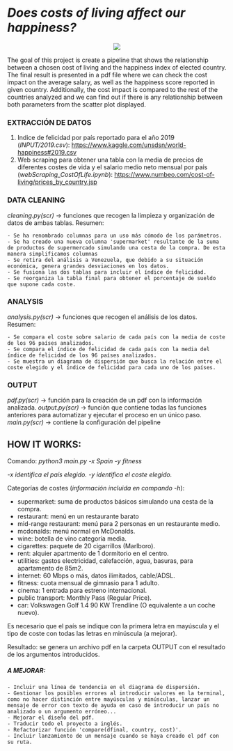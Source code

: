 # *Does costs of living affect our happiness?*

<p align="center">
    <img src="https://raw.githubusercontent.com/Shurlena/Project.2-Pipeline_CostsOfLivingImpact/master/images/project.jpg">
</p>

The goal of this project is create a pipeline that shows the relationship between a chosen cost of living and the happiness index of elected country. The final result is presented in a pdf file where we can check the cost impact on the average salary, as well as the happiness score reported in given country. Additionally, the cost impact is compared to the rest of the countries analyzed and we can find out if there is any relationship between both parameters from the scatter plot displayed.

### EXTRACCIÓN DE DATOS

1. Indice de felicidad por país reportado para el año 2019 (*INPUT/2019.csv*): https://www.kaggle.com/unsdsn/world-happiness#2019.csv
2. Web scraping para obtener una tabla con la media de precios de diferentes costes de vida y el salario medio neto mensual por país (*webScraping_CostOfLife.ipynb*): https://www.numbeo.com/cost-of-living/prices_by_country.jsp


### DATA CLEANING

*cleaning.py(scr)* -> funciones que recogen la limpieza y organización de datos de ambas tablas. Resumen:

    - Se ha renombrado columnas para un uso más cómodo de los parámetros.
    - Se ha creado una nueva columna 'supermarket' resultante de la suma de productos de supermercado simulando una cesta de la compra. De esta manera simplificamos columnas
    - Se retira del análisis a Venezuela, que debido a su situación económica, genera grandes desviaciones en los datos.
    - Se fusiona las dos tablas para incluir el índice de felicidad.
    - Se reorganiza la tabla final para obtener el porcentaje de sueldo que supone cada coste.
    
### ANALYSIS
    
*analysis.py(scr)* -> funciones que recogen el análisis de los datos. Resumen:

    - Se compara el coste sobre salario de cada país con la media de coste de los 96 países analizados.
    - Se compara el índice de felicidad de cada país con la media del índice de felicidad de los 96 países analizados.
    - Se muestra un diagrama de dispersión que busca la relación entre el coste elegido y el índice de felicidad para cada uno de los países.
    
### OUTPUT

*pdf.py(scr)* -> función para la creación de un pdf con la información analizada.
*output.py(scr)* -> función que contiene todas las funciones anteriores para automatizar y ejecutar el proceso en un único paso.
*main.py(scr)* -> contiene la configuración del pipeline


## HOW IT WORKS:

Comando: *python3 main.py -x Spain -y fitness*

*-x identifica el país elegido.*
*-y identifica el coste elegido.*

Categorías de costes (*información incluida en compando -h*):

- supermarket: suma de productos básicos simulando una cesta de la compra.
- restaurant: menú en un restaurante barato
- mid-range restaurant: menú para 2 personas en un restaurante medio.
- mcdonalds: menú normal en McDonalds.
- wine: botella de vino categoría media.
- cigarettes: paquete de 20 cigarrillos (Marlboro).
- rent: alquier apartmento de 1 dormitorio en el centro.
- utilities: gastos electricidad, calefacción, agua, basuras, para apartamento de 85m2.
- internet: 60 Mbps o más, datos ilimitados, cable/ADSL. 
- fitness: cuota mensual de gimnasio para 1 adulto.
- cinema: 1 entrada para estreno internacional.
- public transport: Monthly Pass (Regular Price).
- car: Volkswagen Golf 1.4 90 KW Trendline (O equivalente a un coche nuevo).

Es necesario que el país se indique con la primera letra en mayúscula y el tipo de coste con todas las letras en minúscula (a mejorar).

Resultado: se genera un archivo pdf en la carpeta OUTPUT con el resultado de los argumentos introducidos.

##### A MEJORAR:

    - Incluir una línea de tendencia en el diagrama de dispersión.
    - Gestionar los posibles errores al introducir valores en la terminal, como no hacer distinción entre mayúsculas y minúsculas, lanzar un mensaje de error con texto de ayuda en caso de introducir un país no analizado o un argumento erróneo...
    - Mejorar el diseño del pdf.
    - Traducir todo el proyecto a inglés.
    - Refactorizar función 'compare(dfinal, country, cost)'.
    - Incluir lanzamiento de un mensaje cuando se haya creado el pdf con su ruta.
